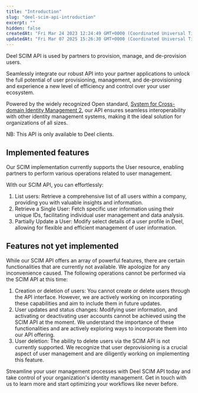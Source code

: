 ```yaml
---
title: "Introduction"
slug: "deel-scim-api-introduction"
excerpt: ""
hidden: false
createdAt: "Fri Mar 24 2023 12:24:49 GMT+0000 (Coordinated Universal Time)"
updatedAt: "Fri Mar 07 2025 15:26:30 GMT+0000 (Coordinated Universal Time)"
---
```

Deel SCIM API is used by partners to provision, manage, and de-provision users.

Seamlessly integrate our robust API into your partner applications to unlock the full potential of user provisioning, management, and de-provisioning and experience a new level of efficiency and control over your user ecosystem.

Powered by the widely recognized Open standard, [System for Cross-domain Identity Management 2](http://www.simplecloud.info/#Specification), our API ensures seamless interoperability with other identity management systems, making it the ideal solution for organizations of all sizes.

NB: This API is only available to Deel clients.

## Implemented features

Our SCIM implementation currently supports the User resource, enabling partners to perform various operations related to user management.

With our SCIM API, you can effortlessly:

1. List users: Retrieve a comprehensive list of all users within a company, providing you with valuable insights and information.
2. Retrieve a Single User: Fetch specific user information using their unique IDs, facilitating individual user management and data analysis.
3. Partially Update a User: Modify select details of a user profile in Deel, allowing for flexible and efficient management of user information.

## Features not yet implemented

While our SCIM API offers an array of powerful features, there are certain functionalities that are currently not available. We apologize for any inconvenience caused. The following operations cannot be performed via the SCIM API at this time:

1. Creation or deletion of users: You cannot create or delete users through the API interface. However, we are actively working on incorporating these capabilities and aim to include them in future updates.
2. User updates and status changes: Modifying user information, and activating or deactivating user accounts cannot be achieved using the SCIM API at the moment. We understand the importance of these functionalities and are actively exploring ways to incorporate them into our API offering.
3. User deletion: The ability to delete users via the SCIM API is not currently supported. We recognize that user deprovisioning is a crucial aspect of user management and are diligently working on implementing this feature.

Streamline your user management processes with Deel SCIM API today and take control of your organization's identity management. Get in touch with us to learn more and start optimizing your workflows like never before.
